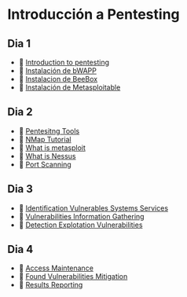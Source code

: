 # Introducción a Pentesting

## Dia 1

- 📗 [Introduction to pentesting](./introduction-pentesting.es.md)
- 🧪 [Instalación de bWAPP](./labs/bwapp-installation-configuration-tutorial.es.md)
- 🧪 [Instalacion de BeeBox](./labs/beebox-installation-configuration.md)
- 🧪 [Instalación de Metasploitable](./labs/metasploitable.es.md)


## Dia 2

- 📗 [Pentesitng Tools](./pentesting-tools.es.md)
- 📗 [NMap Tutorial](./nmap-tutorial.md)
- 📗 [What is metasploit](./what-is-metasploit.es.md)
- 📗 [What is Nessus](./what-is-nessus.md)
- 📗 [Port Scanning](./port-scanning.es.md)

## Dia 3

- 📗 [Identification Vulnerables Systems Services](./identification-vulnerables-systems-services.es.md)
- 📗 [Vulnerabilities Information Gathering](./vulnerabilities-information-gathering.es.md)
- 📗 [Detection Explotation Vulnerabilities](./detection-explotation-vulnerabilities.es.md)

## Dia 4

- 📗 [Access Maintenance](./access-maintenance.es.md)
- 📗 [Found Vulnerabilities Mitigation](./found-vulnerabilities-mitigation.es.md)
- 📗 [Results Reporting](./results-reporting.es.md)
